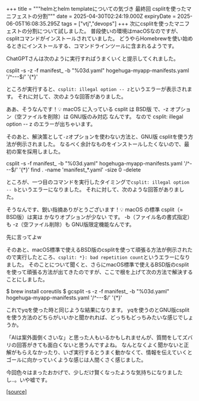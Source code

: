 +++
title = """helmとhelm templateについての気づき 最終回 csplitを使ったマニフェストの分割"""
date = 2025-04-30T02:24:19.000Z
expiryDate = 2025-06-05T16:08:35.295Z
tags = ["vtj","devops"]
+++
次にcsplitを使ったマニフェストの分割について試しました。 普段使いの環境はmacOSなのですが、csplitコマンドがインストールされていました。 どうやらHomebrewを使い始めるときにインストールする、コマンドラインツールに含まれるようです。

ChatGPTさんは次のように実行すればうまくいくと提示してくれました。

csplit -s -z -f manifest\_ -b "%03d.yaml" hogehuga-myapp-manifests.yaml '/^---$/' '{\*}'

ところが実行すると、`csplit: illegal option -- z`というエラーが表示されます。 それに対して、次のような回答がありました。

ああ、そうなんです！💡
macOS に入っている csplit は BSD版 で、-z オプション（空ファイルを削除）は GNU版のみ対応 なんです。
なので csplit: illegal option -- z のエラーが出ちゃいます。

そのあと、解決策として`-z`オプションを使わない方法と、GNU版 csplitを使う方法が例示されました。 なるべく余計なものをインストールしたくないので、最初の案を採用しました。

csplit -s -f manifest\_ -b "%03d.yaml" hogehuga-myapp-manifests.yaml '/^---$/' '{\*}'
find . -name 'manifest\_\*.yaml' -size 0 -delete

ところが、一つ目のコマンドを実行したタイミングで`csplit: illegal option -- b`というエラーになりました。 それに対して、次のような回答がありました。

そうなんです、鋭い指摘ありがとうございます！💡
macOS の標準 csplit（= BSD版）は実は かなりオプションが少ない です。
    -b（ファイル名の書式指定）も
    -z（空ファイル削除）も
GNU版限定機能なんです。

先に言ってよw

そのあと、macOS標準で使えるBSD版のcsplitを使って頑張る方法が例示されたので実行したところ、`csplit: *}: bad repetition count`というエラーになりました。 そのことについて聞くと、さらにmacOS標準で使えるBSD版のcsplitを使って頑張る方法が出てきたのですが、ここで根を上げて次の方法で解決することにしました。

$ brew install coreutils
$ gcsplit -s -z -f manifest\_ -b "%03d.yaml" hogehuga-myapp-manifests.yaml '/^---$/' '{\*}'

これでyqを使った時と同じような結果になります。 yqを使うのとGNU版csplitを使う方法のどちらがいいかと聞かれれば、どっちもどっちみたいな感じでしょうか。

「AIは案外面倒くさいな」と思った人もいるかもしれませんが、質問をしてズバリの回答がきても面白くないと思うんですよね。 なんとなくよく聞かないと正解がもらえなかったり、いざ実行するとうまく動かなくて、情報を伝えていくとゴールに向かっていくような感じは人間くさく感じました。

今回色々はまったおかげで、少しだけ賢くなったような気持ちになりましたし..。いや嘘です。

[[source]](https://devops-blog.virtualtech.jp/entry/20250430/1745979859)
